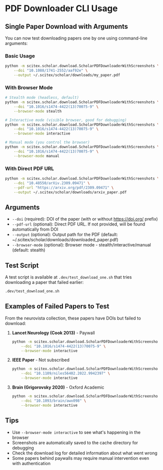 # PDF Downloader CLI Usage

## Single Paper Download with Arguments

You can now test downloading papers one by one using command-line arguments:

### Basic Usage

```bash
python -m scitex.scholar.download.ScholarPDFDownloaderWithScreenshots \
    --doi "10.1088/1741-2552/aaf92e" \
    --output ~/.scitex/scholar/downloads/my_paper.pdf
```

### With Browser Mode

```bash
# Stealth mode (headless, default)
python -m scitex.scholar.download.ScholarPDFDownloaderWithScreenshots \
    --doi "10.1016/s1474-4422(13)70075-9" \
    --browser-mode stealth

# Interactive mode (visible browser, good for debugging)
python -m scitex.scholar.download.ScholarPDFDownloaderWithScreenshots \
    --doi "10.1016/s1474-4422(13)70075-9" \
    --browser-mode interactive

# Manual mode (you control the browser)
python -m scitex.scholar.download.ScholarPDFDownloaderWithScreenshots \
    --doi "10.1016/s1474-4422(13)70075-9" \
    --browser-mode manual
```

### With Direct PDF URL

```bash
python -m scitex.scholar.download.ScholarPDFDownloaderWithScreenshots \
    --doi "10.48550/arXiv.2309.09471" \
    --pdf-url "https://arxiv.org/pdf/2309.09471" \
    --output ~/.scitex/scholar/downloads/arxiv_paper.pdf
```

## Arguments

- `--doi` (required): DOI of the paper (with or without https://doi.org/ prefix)
- `--pdf-url` (optional): Direct PDF URL. If not provided, will be found automatically from DOI
- `--output` (optional): Output path for the PDF (default: ~/.scitex/scholar/downloads/downloaded_paper.pdf)
- `--browser-mode` (optional): Browser mode - stealth/interactive/manual (default: stealth)

## Test Script

A test script is available at `.dev/test_download_one.sh` that tries downloading a paper that failed earlier:

```bash
.dev/test_download_one.sh
```

## Examples of Failed Papers to Test

From the neurovista collection, these papers have DOIs but failed to download:

1. **Lancet Neurology (Cook 2013)** - Paywall
   ```bash
   python -m scitex.scholar.download.ScholarPDFDownloaderWithScreenshots \
       --doi "10.1016/s1474-4422(13)70075-9" \
       --browser-mode interactive
   ```

2. **IEEE Paper** - Not subscribed
   ```bash
   python -m scitex.scholar.download.ScholarPDFDownloaderWithScreenshots \
       --doi "10.1109/niles56402.2022.9942397" \
       --browser-mode interactive
   ```

3. **Brain (Grigorovsky 2020)** - Oxford Academic
   ```bash
   python -m scitex.scholar.download.ScholarPDFDownloaderWithScreenshots \
       --doi "10.1093/brain/awx098" \
       --browser-mode interactive
   ```

## Tips

- Use `--browser-mode interactive` to see what's happening in the browser
- Screenshots are automatically saved to the cache directory for debugging
- Check the download log for detailed information about what went wrong
- Some papers behind paywalls may require manual intervention even with authentication

